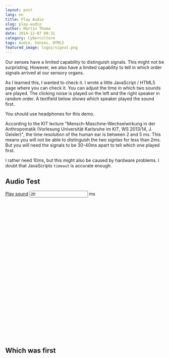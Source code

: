 ```yaml
---
layout: post
lang: en
title: Play Audio
slug: play-audio
author: Martin Thoma
date: 2014-12-07 00:31
category: Cyberculture
tags: Audio, Senses, HTML5
featured_image: logos/signal.png
---
```

Our senses have a limited capability to distinguish signals. This might not be
surpristing. However, we also have a limited capability to tell in which
order signals arrived at our sensory organs.

As I learned this, I wanted to check it. I wrote a little JavaScript / HTML5
page where you can check it. You can adjust the time in which two sounds are
played. The clicking noise is played on the left and the right speaker in
random order. A textfield below shows which speaker played the sound first.

You should use headphones for this demo.

According to the KIT lecture "Mensch-Maschine-Wechselwirkung in der Anthropomatik (Vorlesung Universität Karlsruhe im KIT, WS 2013/14, J. Geisler)", the time resolution of the human ear is
between 2 and 5 ms. This means you will not be able to distinguish the two
signlas for less than 2ms. But you will need the signals to be 30-40ms apart
to tell which one played first.

I rather need 10ms, but this might also be caused by hardware problems. I doubt
that JavaScripts `timeout` is accurate enough.

<h2>Audio Test</h2>
<audio id="left_channel" src="//martin-thoma.com/audio/click_left.wav" preload="auto"></audio>
<audio id="right_channel" src="//martin-thoma.com/audio/click_right.wav" preload="auto"></audio>
<a href="javascript:play_sound();">Play sound</a>
<input type="number" id="seconds" name="seconds" value="20" /> ms
<br/>
<br/>
<br/>
<br/>
<br/>
<br/>
<br/>
<br/>
<br/>
<br/>
<br/>
<br/>
<br/>
<br/>
<br/>
<br/>
<br/>
<br/>
<br/>
<br/>
<br/>
<br/>
<br/>
<br/>
<br/>
<br/>
<br/>
<h2>Which was first</h2>
<p id="results"></p>
<script type="text/javascript" src="//martin-thoma.com/js/playsounds.js"></script>
